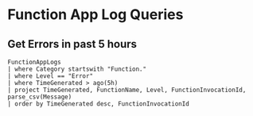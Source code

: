 # Function App Log Queries

## Get Errors in past 5 hours
```
FunctionAppLogs
| where Category startswith "Function."
| where Level == "Error" 
| where TimeGenerated > ago(5h)
| project TimeGenerated, FunctionName, Level, FunctionInvocationId, parse_csv(Message)
| order by TimeGenerated desc, FunctionInvocationId
```
